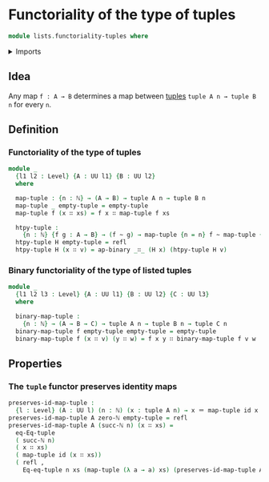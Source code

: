 # Functoriality of the type of tuples

```agda
module lists.functoriality-tuples where
```

<details><summary>Imports</summary>

```agda
open import elementary-number-theory.natural-numbers

open import foundation.action-on-identifications-binary-functions
open import foundation.dependent-pair-types
open import foundation.function-extensionality
open import foundation.function-types
open import foundation.homotopies
open import foundation.identity-types
open import foundation.postcomposition-functions
open import foundation.universe-levels
open import foundation.whiskering-homotopies-composition

open import lists.tuples

open import univalent-combinatorics.standard-finite-types
```

</details>

## Idea

Any map `f : A → B` determines a map between [tuples](lists.tuples.md)
`tuple A n → tuple B n` for every `n`.

## Definition

### Functoriality of the type of tuples

```agda
module _
  {l1 l2 : Level} {A : UU l1} {B : UU l2}
  where

  map-tuple : {n : ℕ} → (A → B) → tuple A n → tuple B n
  map-tuple _ empty-tuple = empty-tuple
  map-tuple f (x ∷ xs) = f x ∷ map-tuple f xs

  htpy-tuple :
    {n : ℕ} {f g : A → B} → (f ~ g) → map-tuple {n = n} f ~ map-tuple {n = n} g
  htpy-tuple H empty-tuple = refl
  htpy-tuple H (x ∷ v) = ap-binary _∷_ (H x) (htpy-tuple H v)
```

### Binary functoriality of the type of listed tuples

```agda
module _
  {l1 l2 l3 : Level} {A : UU l1} {B : UU l2} {C : UU l3}
  where

  binary-map-tuple :
    {n : ℕ} → (A → B → C) → tuple A n → tuple B n → tuple C n
  binary-map-tuple f empty-tuple empty-tuple = empty-tuple
  binary-map-tuple f (x ∷ v) (y ∷ w) = f x y ∷ binary-map-tuple f v w
```

## Properties

### The `tuple` functor preserves identity maps

```agda
preserves-id-map-tuple :
  {l : Level} (A : UU l) (n : ℕ) (x : tuple A n) → x ＝ map-tuple id x
preserves-id-map-tuple A zero-ℕ empty-tuple = refl
preserves-id-map-tuple A (succ-ℕ n) (x ∷ xs) =
  eq-Eq-tuple
  ( succ-ℕ n)
  ( x ∷ xs)
  ( map-tuple id (x ∷ xs))
  ( refl ,
    Eq-eq-tuple n xs (map-tuple (λ a → a) xs) (preserves-id-map-tuple A n xs))
```
